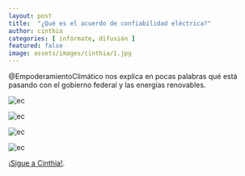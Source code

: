 ```yaml
---
layout: post
title:  "¿Qué es el acuerdo de confiabilidad eléctrica?"
author: cinthia
categories: [ infórmate, difusión ]
featured: false
image: assets/images/cinthia/1.jpg
---
```

@EmpoderamientoClimático nos explica en pocas palabras qué está pasando con el gobierno federal y las energías renovables. 

![ec]({{site.baseurl}}/assets/images/cinthia/2.jpg)

![ec]({{site.baseurl}}/assets/images/cinthia/3.jpg)

![ec]({{site.baseurl}}/assets/images/cinthia/4.jpg)

![ec]({{site.baseurl}}/assets/images/cinthia/5.jpg)


[¡Sigue a Cinthia!][jekyll-docs].

[jekyll-docs]: https://www.instagram.com/earthcatcher/